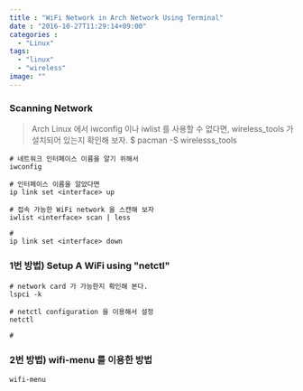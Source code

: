 ```yaml
---
title : "WiFi Network in Arch Network Using Terminal"
date : "2016-10-27T11:29:14+09:00"
categories :
  - "Linux"
tags:
  - "linux"
  - "wireless"
image: ""  
---
```


### Scanning Network

> Arch Linux 에서 iwconfig 이나 iwlist 를 사용할 수 없다면, wireless_tools 가 설치되어 있는지 확인해 보자.
> $ pacman -S wirelesss_tools

```
# 네트워크 인터페이스 이름을 알기 위해서
iwconfig

# 인터페이스 이름을 알았다면
ip link set <interface> up

# 접속 가능한 WiFi network 을 스캔해 보자
iwlist <interface> scan | less

#
ip link set <interface> down
```


### 1번 방법)  Setup A WiFi using "netctl"
```
# network card 가 가능한지 확인해 본다.
lspci -k

# netctl configuration 을 이용해서 설정
netctl

#
```

### 2번 방법) wifi-menu 를 이용한 방법
```
wifi-menu

```
